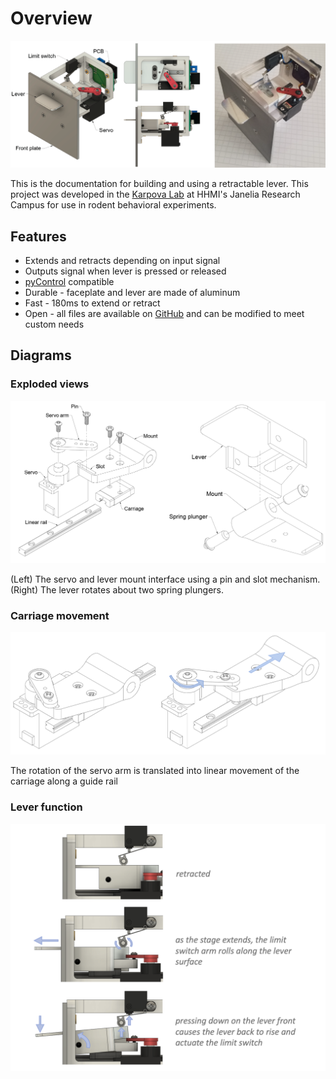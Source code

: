 # Overview

![](overview/views.png)

This is the documentation for building and using a retractable lever.
This project was developed in the [Karpova Lab](https://www.janelia.org/lab/karpova-lab) at HHMI's Janelia Research Campus for use in rodent behavioral experiments.

## Features

- Extends and retracts depending on input signal
- Outputs signal when lever is pressed or released
- [pyControl](https://pycontrol.readthedocs.io/en/latest/user-guide/hardware/#behaviour-ports) compatible
- Durable - faceplate and lever are made of aluminum
- Fast - 180ms to extend or retract
- Open - all files are available on [GitHub](https://github.com/Karpova-Lab/nosepoke)  and can be modified to meet custom needs

## Diagrams

### Exploded views

![](overview/exploded.png)
<figcaption>(Left) The servo and lever mount interface using a pin and slot mechanism. (Right) The lever rotates about two spring plungers.</figcaption>

### Carriage movement
![](overview/movement.png)
<figcaption>The rotation of the servo arm is translated into linear movement of the carriage along a guide rail</figcaption>

### Lever function
![](overview/actuation.png)
